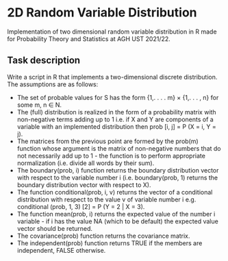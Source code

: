 # 2D Random Variable Distribution
Implementation of two dimensional random variable distribution in R made for Probability Theory and Statistics at AGH UST 2021/22.
## Task description
Write a script in R that implements a two-dimensional discrete distribution. The assumptions are as follows:
- The set of probable values ​​for S has the form {1,. . . . m} × {1,. . . , n} for some m, n ∈ N.
- The (full) distribution is realized in the form of a probability matrix with non-negative terms adding up to 1
i.e. if X and Y are components of a variable with an implemented distribution then prob [i, j] = P (X = i, Y = j).
- The matrices from the previous point are formed by the prob(m) function whose argument is the matrix of
non-negative numbers that do not necessarily add up to 1 - the function is to perform appropriate normalization (i.e. divide all words by their sum).
- The boundary(prob, i) function returns the boundary distribution vector with respect to the variable number i 
(i.e. boundary(prob, 1) returns the boundary distribution vector with respect to X).
- The function conditional(prob, i, v) returns the vector of a conditional distribution with respect to the value v
of variable number i e.g. conditional (prob, 1, 3) [2] = P (Y = 2 | X = 3).
- The function mean(prob, i) returns the expected value of the number i variable - if i has the value NA (which
to be default) the expected value vector should be returned.
- The covariance(prob) function returns the covariance matrix.
- The independent(prob) function returns TRUE if the members are independent, FALSE otherwise.